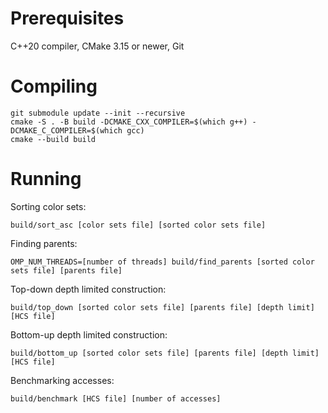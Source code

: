 # Prerequisites

C++20 compiler, CMake 3.15 or newer, Git

# Compiling

```
git submodule update --init --recursive
cmake -S . -B build -DCMAKE_CXX_COMPILER=$(which g++) -DCMAKE_C_COMPILER=$(which gcc)
cmake --build build
```

# Running

Sorting color sets:
```
build/sort_asc [color sets file] [sorted color sets file]
```

Finding parents:
```
OMP_NUM_THREADS=[number of threads] build/find_parents [sorted color sets file] [parents file]
```

Top-down depth limited construction:
```
build/top_down [sorted color sets file] [parents file] [depth limit] [HCS file]
```

Bottom-up depth limited construction:
```
build/bottom_up [sorted color sets file] [parents file] [depth limit] [HCS file]
```

Benchmarking accesses:
```
build/benchmark [HCS file] [number of accesses]
```